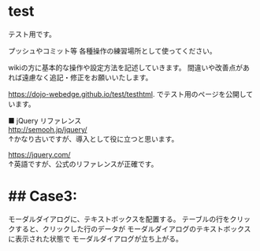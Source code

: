 # test
テスト用です。

プッシュやコミット等
各種操作の練習場所として使ってください。

wikiの方に基本的な操作や設定方法を記述していきます。
間違いや改善点があれば遠慮なく追記・修正をお願いいたします。


https://dojo-webedge.github.io/test/testhtml.
でテスト用のページを公開しています。

■ jQuery リファレンス <br>
http://semooh.jp/jquery/ <br>
↑かなり古いですが、導入として役に立つと思います。

https://jquery.com/ <br>
↑英語ですが、公式のリファレンスが正確です。 <br>


# ## Case3:
モーダルダイアログに、テキストボックスを配置する。
テーブルの行をクリックすると、クリックした行のデータが
モーダルダイアログのテキストボックスに表示された状態で
モーダルダイアログが立ち上がる。
